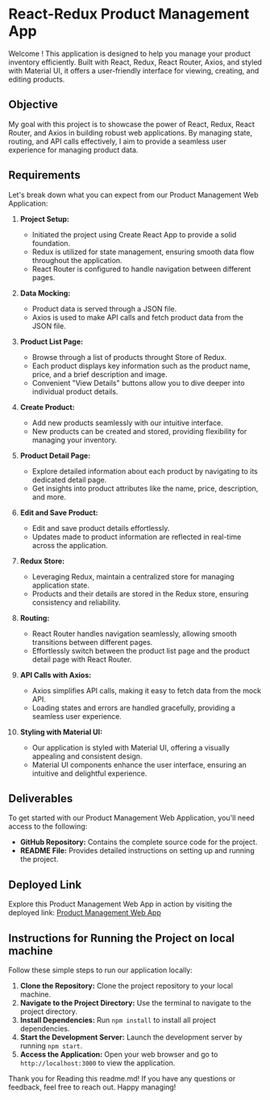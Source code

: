 # React-Redux Product Management App

Welcome ! This application is designed to help you manage your product inventory efficiently. Built with React, Redux, React Router, Axios, and styled with Material UI, it offers a user-friendly interface for viewing, creating, and editing products.

## Objective
My goal with this project is to showcase the power of React, Redux, React Router, and Axios in building robust web applications. By managing state, routing, and API calls effectively, I aim to provide a seamless user experience for managing product data.

## Requirements
Let's break down what you can expect from our Product Management Web Application:

1. **Project Setup:**
   - Initiated the project using Create React App to provide a solid foundation.
   - Redux is utilized for state management, ensuring smooth data flow throughout the application.
   - React Router is configured to handle navigation between different pages.

2. **Data Mocking:**
   - Product data is served through a JSON file.
   - Axios is used to make API calls and fetch product data from the JSON file.

3. **Product List Page:**
   - Browse through a list of products throught Store of Redux.
   - Each product displays key information such as the product name, price, and a brief description and image.
   - Convenient "View Details" buttons allow you to dive deeper into individual product details.

4. **Create Product:**
   - Add new products seamlessly with our intuitive interface.
   - New products can be created and stored, providing flexibility for managing your inventory.

5. **Product Detail Page:**
   - Explore detailed information about each product by navigating to its dedicated detail page.
   - Get insights into product attributes like the name, price, description, and more.

6. **Edit and Save Product:**
   - Edit and save product details effortlessly.
   - Updates made to product information are reflected in real-time across the application.

7. **Redux Store:**
   - Leveraging Redux, maintain a centralized store for managing application state.
   - Products and their details are stored in the Redux store, ensuring consistency and reliability.

8. **Routing:**
   - React Router handles navigation seamlessly, allowing smooth transitions between different pages.
   - Effortlessly switch between the product list page and the product detail page with React Router.

9. **API Calls with Axios:**
   - Axios simplifies API calls, making it easy to fetch data from the mock API.
   - Loading states and errors are handled gracefully, providing a seamless user experience.

10. **Styling with Material UI:**
    - Our application is styled with Material UI, offering a visually appealing and consistent design.
    - Material UI components enhance the user interface, ensuring an intuitive and delightful experience.


## Deliverables
To get started with our Product Management Web Application, you'll need access to the following:

- **GitHub Repository:** Contains the complete source code for the project.
- **README File:** Provides detailed instructions on setting up and running the project.

## Deployed Link
Explore this Product Management Web App in action by visiting the deployed link: [Product Management Web App](https://gorgeous-centaur-b79457.netlify.app/)

## Instructions for Running the Project on local machine
Follow these simple steps to run our application locally:

1. **Clone the Repository:** Clone the project repository to your local machine.
2. **Navigate to the Project Directory:** Use the terminal to navigate to the project directory.
3. **Install Dependencies:** Run `npm install` to install all project dependencies.
4. **Start the Development Server:** Launch the development server by running `npm start`.
5. **Access the Application:** Open your web browser and go to `http://localhost:3000` to view the application.

Thank you for Reading this readme.md! If you have any questions or feedback, feel free to reach out. Happy managing!
